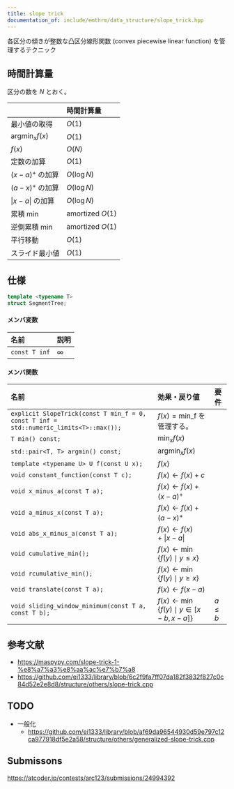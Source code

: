```yaml
---
title: slope trick
documentation_of: include/emthrm/data_structure/slope_trick.hpp
---
```


各区分の傾きが整数な凸区分線形関数 (convex piecewise linear function) を管理するテクニック


## 時間計算量

区分の数を $N$ とおく。

||時間計算量|
|:--|:--|
|最小値の取得|$O(1)$|
|$\mathrm{argmin}_x f(x)$|$O(1)$|
|$f(x)$|$O(N)$|
|定数の加算|$O(1)$|
|$(x - a)^+$ の加算|$O(\log{N})$|
|$(a - x)^+$ の加算|$O(\log{N})$|
|$\lvert x - a \rvert$ の加算|$O(\log{N})$|
|累積 $\min$|amortized $O(1)$|
|逆側累積 $\min$|amortized $O(1)$|
|平行移動|$O(1)$|
|スライド最小値|$O(1)$|


## 仕様

```cpp
template <typename T>
struct SegmentTree;
```

#### メンバ変数

|名前|説明|
|:--|:--|
|`const T inf`|$\infty$|

#### メンバ関数

|名前|効果・戻り値|要件|
|:--|:--|:--|
|`explicit SlopeTrick(const T min_f = 0, const T inf = std::numeric_limits<T>::max());`|$f(x) = \mathrm{min\_f}$ を管理する。||
|`T min() const;`|$\min_x f(x)$||
|`std::pair<T, T> argmin() const;`|$\mathrm{argmin}_x f(x)$||
|`template <typename U> U f(const U x);`|$f(x)$|
|`void constant_function(const T c);`|$f(x) \gets f(x) + c$||
|`void x_minus_a(const T a);`|$f(x) \gets f(x) + (x - a)^+$||
|`void a_minus_x(const T a);`|$f(x) \gets f(x) + (a - x)^+$||
|`void abs_x_minus_a(const T a);`|$f(x) \gets f(x) + \lvert x - a \rvert$||
|`void cumulative_min();`|$f(x) \gets \min \lbrace f(y) \mid y \leq x \rbrace$||
|`void rcumulative_min();`|$f(x) \gets \min \lbrace f(y) \mid y \geq x \rbrace$||
|`void translate(const T a);`|$f(x) \gets f(x - a)$||
|`void sliding_window_minimum(const T a, const T b);`|$f(x) \gets \min \lbrace f(y) \mid y \in \lbrack x - b, x - a \rbrack \rbrace$|$a \leq b$|


## 参考文献

- https://maspypy.com/slope-trick-1-%e8%a7%a3%e8%aa%ac%e7%b7%a8
- https://github.com/ei1333/library/blob/6c2f9fa7ff07da182f3832f827c0c84d52e2e8d8/structure/others/slope-trick.cpp


## TODO

- 一般化
  - https://github.com/ei1333/library/blob/af69da96544930d59e797c12ca977918df5e2a58/structure/others/generalized-slope-trick.cpp


## Submissons

https://atcoder.jp/contests/arc123/submissions/24994392
